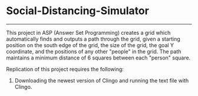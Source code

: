# Social-Distancing-Simulator
_____________________________

This project in ASP (Answer Set Programming) creates a grid which automatically finds and outputs a path through the grid, given a starting position on the south edge of the grid, the size of the grid, the goal Y coordinate, and the positions of any other "people" in the grid. The path maintains a minimum distance of 6 squares between each "person" square.

Replication of this project requires the following:
1. Downloading the newest version of Clingo and running the text file with Clingo.
